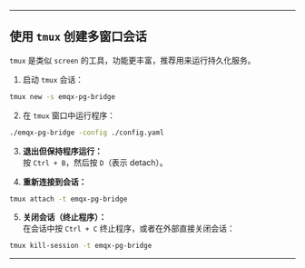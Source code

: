----

## 使用 `tmux` 创建多窗口会话

`tmux` 是类似 `screen` 的工具，功能更丰富，推荐用来运行持久化服务。  

1. 启动 `tmux` 会话：  

```bash
tmux new -s emqx-pg-bridge
```

2. 在 `tmux` 窗口中运行程序：  

```bash
./emqx-pg-bridge -config ./config.yaml
```

3. **退出但保持程序运行：**  
   按 `Ctrl + B`，然后按 `D`（表示 detach）。  

4. **重新连接到会话：**  

```bash
tmux attach -t emqx-pg-bridge
```

5. **关闭会话（终止程序）：**  
   在会话中按 `Ctrl + C` 终止程序，或者在外部直接关闭会话：  

```bash
tmux kill-session -t emqx-pg-bridge
```

---